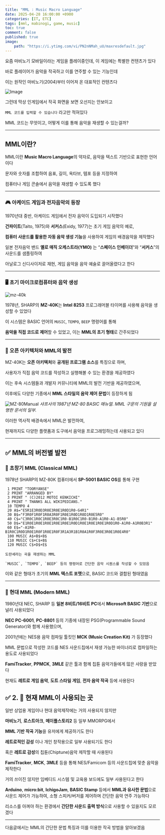 ```yaml
---
title: "MML : Music Macro Language"
date: 2025-04-28 16:00:00 +0900
categories: [IT, ETC]  
tags: [mml, mabinogi, game, music]    
toc: true
comment: false
published: true
image:
    path: "https://i.ytimg.com/vi/PN2nNMah_uU/maxresdefault.jpg"
---
```


요즘 마비노기 모바일이라는 게임을 플레이중인데, 이 게임에는 특별한 컨텐츠가 있다

바로 플레이어가 음악을 작곡하고 이를 연주할 수 있는 기능인데

이는 원작인 마비노기(2004)부터 이어져 온 대표적인 컨텐츠다

![Image](https://github.com/user-attachments/assets/75580796-42a9-4831-b139-85b12ecd3043)

그런데 막상 인게임에서 작곡 화면을 보면 오선지는 안보이고

`MML 코드를 입력할 수 있습니다` 라고만 적혀있다

MML 코드는 무엇이고, 어떻게 이를 통해 음악을 재생할 수 있는걸까?

---

## MML이란?

MML이란 **Music Macro Language**의 약자로, 음악을 텍스트 기반으로 표현한 언어이다

문자와 숫자를 조합하여 음표, 길이, 옥타브, 템포 등을 지정하여 

컴퓨터나 게임 콘솔에서 음악을 재생할 수 있도록 했다

---

### 🎮 아케이드 게임과 전자음악의 등장

1970년대 중반, 아케이드 게임에서 전자 음악이 도입되기 시작했다

**건파이트**(Taito, 1975)와 **서커스**(Exidy, 1977)는 초기 게임 음악의 예로, 

**컴퓨터 사운드를 활용한 자동 음악 생성 기능**을 사용하여 게임의 배경음악을 제작했다

일본 전자음악 밴드 **옐로 매직 오케스트라(YMO)** 는 “**스페이스 인베이더**”와 “**서커스**”의 사운드를 샘플링하여 

아날로그 신디사이저로 재현, 게임 음악을 음악 예술로 끌어올렸다고 한다

---

### 🖥️ 초기 마이크로컴퓨터와 음악 생성

![mz-40k](https://www.ithistory.org/sites/default/files/hardware/Sharp%20MZ%2040K.jpg)

1978년, SHARP의 **MZ-40K**는 **Intel 8253** 프로그래머블 타이머를 사용해 음악을 생성할 수 있었다 

이 시스템은 BASIC 언어의 `MUSIC`, `TEMPO`, `BEEP` 명령어를 통해 

**음악을 직접 코드로 제어**할 수 있었고, 이는 **MML의 초기 형태**로 간주되었다

---

### 🧩 오픈 아키텍처와 MML의 발전

MZ-40K는 **오픈 아키텍처**와 **공개된 프로그램 소스**를 특징으로 하며, 

사용자가 직접 음악 코드를 작성하고 실행해볼 수 있는 환경을 제공하였다

이는 후속 시스템들과 개발자 커뮤니티에 MML의 발전 기반을 제공하였으며, 

이후에도 다양한 기종에서 **MML 스타일의 음악 제어 문법**이 등장하게 됨

![MZ-80Manual](https://upload.wikimedia.org/wikipedia/commons/8/8d/The_Graffitied_SharpCorporation_MZ-80_BASIC_Manuals_Document_copy.jpg)
_샤프사의 1987년 MZ-80 BASIC 매뉴얼. MML 구문의 기원을 설명한 문서의 일부._

이러한 역사적 배경속에서 MML은 발전하여, 

현재까지도 다양한 플랫폼과 도구에서 음악을 프로그래밍하는데 사용되고 있다

---

## ✅ MML의 버전별 발전

### 🎼 초창기 MML (Classical MML)

1978년 SHARP의 MZ-80K 컴퓨터에서 **SP-5001 BASIC OS**를 통해 구현

```
 1 PRINT "TOORYANSE"
 2 PRINT "ARRANGED BY"
 3 PRINT " (C)2012 MOTOI KENKICHI"
 4 PRINT " THANKS ALL WIKIPEDIANS."
 10 TEMPO 4
 20 A$="E5R1E3R0D3R0E3R0E1R0D1R0-G4R1"
 30 B$="F3R0F1R0F1R0A3R0F1R0E1R0D1R0D1R0E5R0"
 40 C$="C3R0C1R0C1R0E3R0C1R0-B1R0C1R0-B1R0-A1R0-A1-B5R0"
 50 D$="E1R0E1R0E1R0E1R0E1R0E1R0D1R0E1R0E1R0E1R0D1R0-A1R0-A1R0B3R1"
 60 E$="-A1R0-B1R0C1R0D1R0E1R0F1R0E1R0F3R1A3R1B1R0A1R0F3R0E3R0E1R0E4R0"
 100 MUSIC A$+B$+B$
 110 MUSIC C$+C$+B$
 120 MUSIC C$+D$+E$

도랸셰라는 곡을 재생하는 MML

`MUSIC`, `TEMPO`, `BEEP` 등의 명령어로 간단한 음악 시퀀스를 작성할 수 있었음
```

이와 같은 형태가 초기의 **MML 텍스트 포맷**으로, BASIC 코드와 결합된 형태였음 
 
---

### 🎹 현대 MML (Modern MML)

1980년대 NEC, SHARP 등 **일본 8비트/16비트 PC**에서 **Microsoft BASIC 기반**으로 널리 사용되었다

**NEC PC-6001**, **PC-8801** 등의 기종에 내장된 PSG(Programmable Sound Generator)와 함께 사용했으며,

2001년에는 NES용 음악 컴파일 툴킷인 **MCK (Music Creation Kit)** 가 등장했다

MML 문법으로 작성한 코드를 NES 사운드칩에서 재생 가능한 바이너리로 컴파일하는 용도로 사용되었다

**FamiTracker**, **PPMCK**, **3MLE** 같은 툴과 함께 칩튠 음악가들에게 많은 사랑을 받았다 

현재도 **레트로 게임 음악**, **도트 스타일 게임**, **전자 음악 작곡** 등에 사용된다


## ✅ 2. 🎯 현재 MML이 사용되는 곳

일반 상업용 게임이나 현대 음악제작에는 거의 사용되지 않지만

**마비노기**, **로스트아크**, **메이플스토리2** 등 일부 MMORPG에서 

**MML 기반 작곡 기능**을 유저에게 제공하기도 한다

**레트로적인 감성** 이나 개인 창작용으로 일부 사용되기도 한다

혹은 **레트로 감성**의 칩튠(Chiptune)음악 제작할 때 사용된다

**FamiTracker**, **MCK**, **3MLE** 등을 통해 NES/Famicom 등의 사운드칩에 맞춘 음악을 제작한다

거의 쓰이진 않지만 임베디드 시스템 및 교육용 보드에도 일부 사용된다고 한다

**Arduino**, **micro:bit**, **IchigoJam**, **BASIC Stamp** 등에서  **MML과 유사한 문법**으로 사운드 제어가 가능하여, 소형 스피커/버저를 제어하며 간단한 음악 연주 가능하다

리소스를 아껴야 하는 환경에서 **간단한 사운드 출력 방식**으로 사용할 수 있을지도 모르겠다

---

다음글에서는 MML의 간단한 문법 특징과 이를 이용한 작곡 방법을 알아보겠음